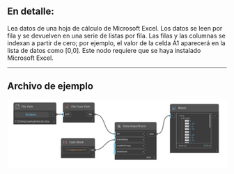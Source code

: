 ## En detalle:
Lea datos de una hoja de cálculo de Microsoft Excel. Los datos se leen por fila y se devuelven en una serie de listas por fila. Las filas y las columnas se indexan a partir de cero; por ejemplo, el valor de la celda A1 aparecerá en la lista de datos como [0,0]. Este nodo requiere que se haya instalado Microsoft Excel.
___
## Archivo de ejemplo

![ImportExcel](./DSOffice.Data.ImportExcel_img.jpg)

